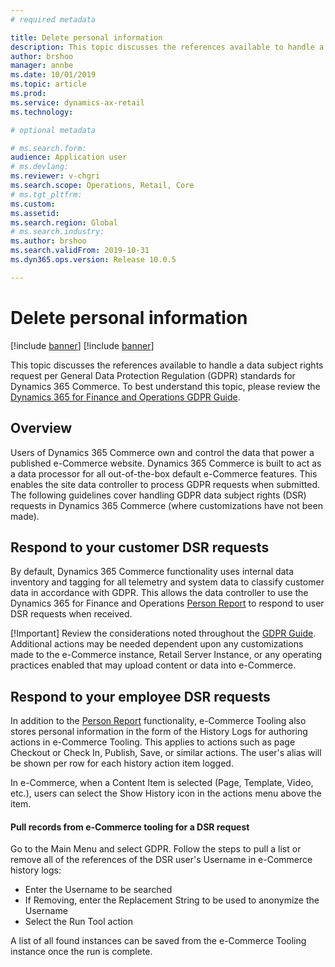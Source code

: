 ```yaml
---
# required metadata

title: Delete personal information
description: This topic discusses the references available to handle a data subject request per General Data Protection Regulation (GDPR) standards for Dynamics 365 e-Commerce.
author: brshoo
manager: annbe
ms.date: 10/01/2019
ms.topic: article
ms.prod: 
ms.service: dynamics-ax-retail
ms.technology: 

# optional metadata

# ms.search.form: 
audience: Application user
# ms.devlang: 
ms.reviewer: v-chgri
ms.search.scope: Operations, Retail, Core
# ms.tgt_pltfrm: 
ms.custom: 
ms.assetid: 
ms.search.region: Global
# ms.search.industry: 
ms.author: brshoo
ms.search.validFrom: 2019-10-31
ms.dyn365.ops.version: Release 10.0.5

---
```


# Delete personal information

[!include [banner](../includes/preview-banner.md)]
[!include [banner](../includes/banner.md)]

This topic discusses the references available to handle a data subject rights request per General Data Protection Regulation (GDPR) standards for Dynamics 365 Commerce. To best understand this topic, please review the [Dynamics 365 for Finance and Operations GDPR Guide](https://docs.microsoft.com/en-us/dynamics365/unified-operations/dev-itpro/gdpr/gdpr-guide). 

## Overview

Users of Dynamics 365 Commerce own and control the data that power a published e-Commerce website. Dynamics 365 Commerce is built to act as a data processor for all out-of-the-box default e-Commerce features. This enables the site data controller to process GDPR requests when submitted. The following guidelines cover handling GDPR data subject rights (DSR) requests in Dynamics 365 Commerce (where customizations have not been made).

## Respond to your customer DSR requests

By default, Dynamics 365 Commerce functionality uses internal data inventory and tagging for all telemetry and system data to classify customer data in accordance with GDPR. This allows the data controller to use the Dynamics 365 for Finance and Operations [Person Report](https://docs.microsoft.com/en-us/dynamics365/unified-operations/dev-itpro/gdpr/gdpr-guide#the-person-search-report) to respond to user DSR requests when received.

[!Important] Review the considerations noted throughout the [GDPR Guide](https://docs.microsoft.com/en-us/dynamics365/unified-operations/dev-itpro/gdpr/gdpr-guide). Additional actions may be needed dependent upon any customizations made to the e-Commerce instance, Retail Server Instance, or any operating practices enabled that may upload content or data into e-Commerce.

## Respond to your employee DSR requests

In addition to the [Person Report](https://docs.microsoft.com/en-us/dynamics365/unified-operations/dev-itpro/gdpr/gdpr-guide#the-person-search-report) functionality, e-Commerce Tooling also stores personal information in the form of the History Logs for authoring actions in e-Commerce Tooling.  This applies to actions such as page Checkout or Check In, Publish, Save, or similar actions. The user's alias will be shown per row for each history action item logged.  

In e-Commerce, when a Content Item is selected (Page, Template, Video, etc.), users can select the Show History icon in the actions menu above the item.

#### Pull records from e-Commerce tooling for a DSR request

Go to the Main Menu and select GDPR. Follow the steps to pull a list or remove all of the references of the DSR user's Username in e-Commerce history logs:

- Enter the Username to be searched
- If Removing, enter the Replacement String to be used to anonymize the Username
- Select the Run Tool action

A list of all found instances can be saved from the e-Commerce Tooling instance once the run is complete.

